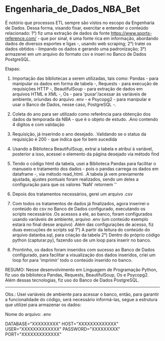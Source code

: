 # Engenharia_de_Dados_NBA_Bet
É notório que processos ETL sempre são vistos no escopo da Engenharia de Dados. 
Dessa forma, visando fixar, exercitar e entender o conteúdo relacionado:
1°) fiz uma extração de dados da fonte https://www.sports-reference.com/ - que por sinal, é uma fonte rica em informação, abordando dados de diversos esportes e ligas -, usando web scraping;
2°) tratei os dados obtidos - limpando os dados e gerando uma padronização;
3°) armazenei em um arquivo do formato csv e inseri no Banco de Dados PostgreSQL.

Etapas:

1) Importação das bibliotecas a serem utilizadas, tais como: Pandas - para manipular os dados em forma de tabela -, Requests - para execução de requisições HTTP -, BeautifulSoup - para extração de dados em arquivos HTML e XML -, Os - para 'puxar'/acessar às variáveis de ambiente, oriundas do arquivo .env - e Psycopg2 - para manipular e usar o Banco de Dados, nesse caso, PostgreSQL -.

2) Coleta do ano para ser utilizado como referência para obtenção dos dados da temporada da NBA - que é o objeto de estudo.
    .Ano contendo 4 dígitos e com validação

3) Requisição, já inserindo o ano desejado.
    .Validando se o status da requisição é 200 - que indica que foi bem sucedida

4) Usando a Biblioteca BeautifulSoup, extraí a tabela e atribuí à variável,
posterior a isso, acessei o elemento da página desejado via método find

5) Tendo o código html da tabela, usei a Biblioteca Pandas para facilitar o manuseio e tratamento dos dados - pois o pandas carrega os dados em dataframe -, via método read_html.
    .A tabela já vem previamente ajustada, ajustes pontuais foram realizados, sendo um deles a configuração para que os valores 'NaN' retornem ''

6) Depois dos tratamentos necessários, gerei um arquivo .csv

7) Com todos os tratamentos de dados já finalizados, agora inserirei o conteúdo do csv no Banco de Dados configurado, executando os scripts necessários
    .Os acessos a ele, ao banco, foram configurados usando variáveis de ambiente, arquivo .env (um conteúdo exemplo estará no final desse arquivo)
    .Além das configurações de acesso, fiz duas execuções de scripts sql
        1°) A partir da leitura do conteúdo do arquivo datanba.sql, para criação da tabela
        2°) Dentro do próprio código python (capturar.py), fazendo uso de um loop para inserir no banco.

8) Prontinho, os dados foram inseridos com sucesso ao Banco de Dados configurado, para facilitar a visualização dos dados inseridos, criei um loop for para 'imprimir' todo o conteúdo inserido no banco.

RESUMO:
Nesse desenvolvimento em Linguagem de Programação Python, fiz uso da biblioteca Pandas, Requests, BeautifulSoup, Os e Psycopg2. Além dessas tecnologias, fiz uso do Banco de Dados PostgreSQL.

------------------------------------------------------------------------------------------------
Obs.: Usei variáveis de ambiente para acessar o banco, então, para garantir a funcionalidade do código, será necessário informá-las, segue a estrutura que utilizei para armazenar os dados:

Nome do arquivo: .env

DATABASE="XXXXXXXXX"
HOST="XXXXXXXXXXXXX"
USER="XXXXXXXXXXXXX"
PASSWORD="XXXXXXXXX"
PORT="XXXXXXXXXXXXX"